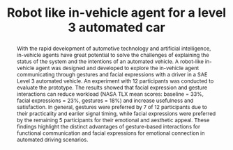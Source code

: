 ---
layout: publication
sitemap: false
title: "Robot like in-vehicle agent for a level 3 automated car"
authors: Zeng, X., Alam, M. S., Bazilinskyy, P.
pdf: Zeng_2025
image: Zeng_2025.png
display: 
year: 2025
doi:
code: 
suppmat: https://www.dropbox.com/scl/fo/8xz3ok1s4zsagf7nytky5/AJQPehMbzmQAZ8ncz3LqjfQ?rlkey=25dct1vyd3dzqyxyvihy34h4u&st=zu8ty1mn
abstract: "With the rapid development of automotive technology and artificial intelligence, in-vehicle agents have great potential to solve the challenges of explaining the status of the system and the intentions of an automated vehicle. A robot-like in-vehicle agent was designed and developed to explore the in-vehicle agent communicating through gestures and facial expressions with a driver in a SAE Level 3 automated vehicle. An experiment with 12 participants was conducted to evaluate the prototype. The results showed that facial expression and gesture interactions can reduce workload (NASA TLX mean scores: baseline = 33%, facial expressions = 23%, gestures = 18%) and increase usefulness and satisfaction. In general, gestures were preferred by 7 of 12 participants due to their practicality and earlier signal timing, while facial expressions were preferred by the remaining 5 participants for their emotional and aesthetic appeal. These findings highlight the distinct advantages of gesture-based interactions for functional communication and facial expressions for emotional connection in automated driving scenarios."
---